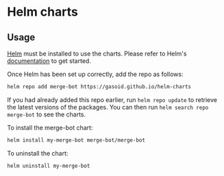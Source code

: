 # Helm charts

## Usage

[Helm](https://helm.sh) must be installed to use the charts.  Please refer to
Helm's [documentation](https://helm.sh/docs) to get started.

Once Helm has been set up correctly, add the repo as follows:

```bash
helm repo add merge-bot https://gasoid.github.io/helm-charts
```

If you had already added this repo earlier, run `helm repo update` to retrieve
the latest versions of the packages.  You can then run `helm search repo merge-bot` to see the charts.

To install the merge-bot chart:

```bash
helm install my-merge-bot merge-bot/merge-bot
```

To uninstall the chart:

```bash
helm uninstall my-merge-bot
```
